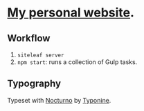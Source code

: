 # [My personal website](http://robinrendle.com).

## Workflow

1. `siteleaf server`
2. `npm start`: runs a collection of Gulp tasks.


## Typography

Typeset with [Nocturno](http://www.typonine.com/fonts/font-library/nocturno/) by [Typonine](http://www.typonine.com).
